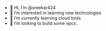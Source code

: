 - 👋 Hi, I’m @sreekar424
- 👀 I’m interested in learning new technologies 
- 🌱 I’m currently learning cloud tools 
- 💞️ I’m looking to build some vpcs .
  

<!---
sreekar424/sreekar424 is a ✨ special ✨ repository because its `README.md` (this file) appears on your GitHub profile.
You can click the Preview link to take a look at your changes.
--->
